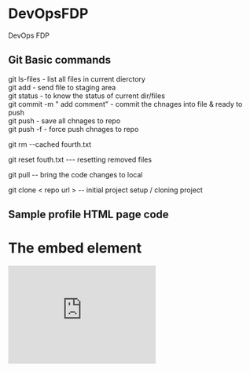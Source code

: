 # DevOpsFDP
DevOps FDP

Git Basic commands 
----------------

git ls-files - list all files in current dierctory  <br>
git add <list of file name > - send file to staging area <br>
git status - to know the status of current dir/files <br>
git commit -m " add comment" - commit the chnages into file & ready to push <br>
git push - save all chnages to repo <br>
git push -f - force push chnages to repo <br>


git rm --cached fourth.txt

git reset fouth.txt --- resetting removed files 

git pull -- bring the code changes to local 

git clone < repo url > -- initial project setup / cloning project 



Sample profile HTML page code
----------------------------------


<!DOCTYPE html>
<html>
<body>

<h1>The embed element</h1>

<embed src="https://github.com/mkarun1122/DevOpsFDP/blob/main/profileArun.html" type="text/plain" width="300" height="200">

</body>
</html>